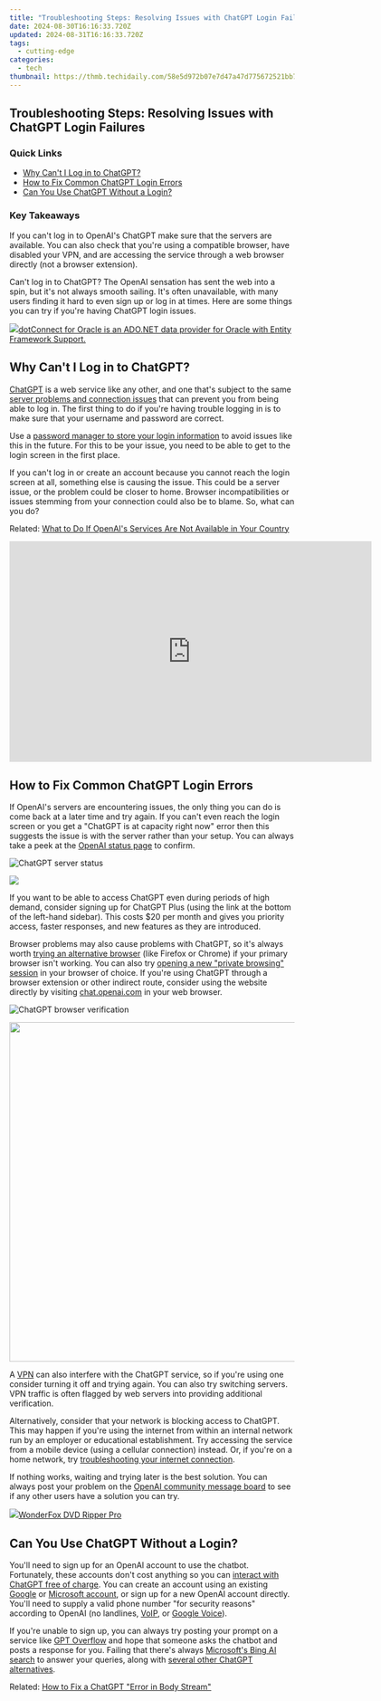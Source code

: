 ```yaml
---
title: "Troubleshooting Steps: Resolving Issues with ChatGPT Login Failures"
date: 2024-08-30T16:16:33.720Z
updated: 2024-08-31T16:16:33.720Z
tags:
  - cutting-edge
categories:
  - tech
thumbnail: https://thmb.techidaily.com/58e5d972b07e7d47a47d775672521bb7b4d26dbdad2027a1e368bc81a0dd6f11.jpg
---
```


## Troubleshooting Steps: Resolving Issues with ChatGPT Login Failures

### Quick Links

* [Why Can't I Log in to ChatGPT?](https://smart-video-creator.techidaily.com/new-in-2024-full-guide-on-making-a-big-budget-cinematic-look-video-with-final-cut-pro-x/)
* [How to Fix Common ChatGPT Login Errors](https://unlock-android.techidaily.com/in-2024-how-to-enable-usb-debugging-on-a-locked-infinix-note-30-5g-phone-by-drfone-android/)
* [Can You Use ChatGPT Without a Login?](https://tech-revival.techidaily.com/exploring-the-most-effective-alternatives-to-chatgpt-today/)

### Key Takeaways

 If you can't log in to OpenAI's ChatGPT make sure that the servers are available. You can also check that you're using a compatible browser, have disabled your VPN, and are accessing the service through a web browser directly (not a browser extension).

 Can't log in to ChatGPT? The OpenAI sensation has sent the web into a spin, but it's not always smooth sailing. It's often unavailable, with many users finding it hard to even sign up or log in at times. Here are some things you can try if you're having ChatGPT login issues.

<!-- affiliate ads begin -->
<a href="https://checkout.devart.com/order/checkout.php?PRODS=5023555&QTY=1&AFFILIATE=108875&CART=1"><img src="https://secure.avangate.com/images/merchant/45b430710ad04765a6afd58d9d9fafca/products/dotConnect_O.png" border="0">dotConnect for Oracle is an ADO.NET data provider for Oracle with Entity Framework Support.</a>
<!-- affiliate ads end -->
##  Why Can't I Log in to ChatGPT?

[ChatGPT](https://smart-video-editing.techidaily.com/new-how-to-find-free-sites-for-sound-effect-and-add-them-in-final-cut-pro-for-2024/) is a web service like any other, and one that's subject to the same [server problems and connection issues](https://win-dash.techidaily.com/latest-update-get-your-logitech-g933-headset-software-here/) that can prevent you from being able to log in. The first thing to do if you're having trouble logging in is to make sure that your username and password are correct.

 Use a [password manager to store your login information](https://facebook-video-content.techidaily.com/updated-how-to-create-facebook-video-ads-with-free-video-creation-kit-for-2024/) to avoid issues like this in the future. For this to be your issue, you need to be able to get to the login screen in the first place.

 If you can't log in or create an account because you cannot reach the login screen at all, something else is causing the issue. This could be a server issue, or the problem could be closer to home. Browser incompatibilities or issues stemming from your connection could also be to blame. So, what can you do?

Related: [What to Do If OpenAI's Services Are Not Available in Your Country](https://howto.techidaily.com/4-solutions-to-fix-unfortunately-your-app-has-stopped-error-on-oppo-find-n3-flip-drfone-by-drfone-fix-android-problems-fix-android-problems/) 

<!-- affiliate ads begin -->
<a href="https://secure.2checkout.com/order/checkout.php?PRODS=2337838&QTY=1&AFFILIATE=108875&CART=1"><iframe width="640" height="390" src="https://www.youtube.com/embed/rzZwphIv4RM" title="APFill - Ink and Toner Coverage Calculator" frameborder="0" allow="accelerometer; autoplay; clipboard-write; encrypted-media; gyroscope; picture-in-picture; web-share" referrerpolicy="strict-origin-when-cross-origin" allowfullscreen></iframe></a>
<!-- affiliate ads end -->
##  How to Fix Common ChatGPT Login Errors

 If OpenAI's servers are encountering issues, the only thing you can do is come back at a later time and try again. If you can't even reach the login screen or you get a "ChatGPT is at capacity right now" error then this suggests the issue is with the server rather than your setup. You can always take a peek at the [OpenAI status page](https://status.openai.com/) to confirm.

![ChatGPT server status](https://static1.howtogeekimages.com/wordpress/wp-content/uploads/2023/02/chatgpt_status.png) 

<!-- affiliate ads begin -->
<a href="https://shop.manycam.com/order/checkout.php?PRODS=17729331&QTY=1&AFFILIATE=108875&CART=1"><img src="https://secure.avangate.com/images/merchant/8230bea7d54bcdf99cdfe85cb07313d5/mcaffbanner600x500.png" border="0"></a>
<!-- affiliate ads end -->
 If you want to be able to access ChatGPT even during periods of high demand, consider signing up for ChatGPT Plus (using the link at the bottom of the left-hand sidebar). This costs $20 per month and gives you priority access, faster responses, and new features as they are introduced.

 Browser problems may also cause problems with ChatGPT, so it's always worth [trying an alternative browser](https://driver-download.techidaily.com/1722978947013-get-the-latest-intel-hd-graphics-4400-drivers-download-now/) (like Firefox or Chrome) if your primary browser isn't working. You can also try [opening a new "private browsing" session](https://extra-hints.techidaily.com/2024-approved-convert-spoken-words-into-text-effortlessly-using-ms-word/) in your browser of choice. If you're using ChatGPT through a browser extension or other indirect route, consider using the website directly by visiting [chat.openai.com](http://chat.openai.com) in your web browser.

![ChatGPT browser verification](https://static1.howtogeekimages.com/wordpress/wp-content/uploads/2023/02/chatgpt_checking_browser.png) 

<!-- affiliate ads begin -->
<a href="https://appsumo.8odi.net/c/5597632/2087389/7443" target="_top" id="2087389"><img src="//a.impactradius-go.com/display-ad/7443-2087389" border="0" alt="" width="1200" height="600"/></a><img height="0" width="0" src="https://appsumo.8odi.net/i/5597632/2087389/7443" style="position:absolute;visibility:hidden;" border="0" />
<!-- affiliate ads end -->
 A [VPN](https://extra-guidance.techidaily.com/2024-approved-masterclass-in-3d-color-grading-with-custom-luts/) can also interfere with the ChatGPT service, so if you're using one consider turning it off and trying again. You can also try switching servers. VPN traffic is often flagged by web servers into providing additional verification.

 Alternatively, consider that your network is blocking access to ChatGPT. This may happen if you're using the internet from within an internal network run by an employer or educational establishment. Try accessing the service from a mobile device (using a cellular connection) instead. Or, if you're on a home network, try [troubleshooting your internet connection](https://article-posts.techidaily.com/pioneering-medical-messaging-in-digital-advertising/).

 If nothing works, waiting and trying later is the best solution. You can always post your problem on the [OpenAI community message board](https://community.openai.com) to see if any other users have a solution you can try.

<!-- affiliate ads begin -->
<a href="https://secure.2checkout.com/order/checkout.php?PRODS=3922934&QTY=1&AFFILIATE=108875&CART=1"><img src="https://secure.avangate.com/images/merchant/4b0a0290ad7df100b77e86839989a75e/products/ripperpro.png" border="0">WonderFox DVD Ripper Pro</a>
<!-- affiliate ads end -->
##  Can You Use ChatGPT Without a Login?

 You'll need to sign up for an OpenAI account to use the chatbot. Fortunately, these accounts don't cost anything so you can [interact with ChatGPT free of charge](https://extra-resources.techidaily.com/new-capture-clarity-editing-insights-for-professional-results/). You can create an account using an existing [Google](https://twitter-clips.techidaily.com/updated-2024-approved-twitters-visuals-saving-and-downloading-on-smartphones/) or [Microsoft account](https://sim-unlock.techidaily.com/in-2024-sim-unlock-vivo-y17s-phones-without-code-2-ways-to-remove-android-sim-lock-by-drfone-android/), or sign up for a new OpenAI account directly. You'll need to supply a valid phone number "for security reasons" according to OpenAI (no landlines, [VoIP](https://extra-tips.techidaily.com/updated-compendium-classification-of-camera-types-for-videos/), or [Google Voice](https://vp-tips.techidaily.com/updated-the-ultimate-key-to-flawless-tiktok-profile-hyperlinking-for-2024/)).

 If you're unable to sign up, you can always try posting your prompt on a service like [GPT Overflow](https://www.gptoverflow.link) and hope that someone asks the chatbot and posts a response for you. Failing that there's always [Microsoft's Bing AI search](https://driver-download.techidaily.com/seamless-driver-installation-for-epson-devices-on-your-pc-with-windows/) to answer your queries, along with [several other ChatGPT alternatives](https://screen-mirroring-recording.techidaily.com/in-2024-3-must-know-methods-to-record-on-your-ipad/).

Related: [How to Fix a ChatGPT "Error in Body Stream"](https://techidaily.com/simple-ways-to-get-recent-calls-back-from-vivo-by-fonelab-android-recover-call-logs/)

<ins class="adsbygoogle"
     style="display:block"
     data-ad-format="autorelaxed"
     data-ad-client="ca-pub-7571918770474297"
     data-ad-slot="1223367746"></ins>



<ins class="adsbygoogle"
     style="display:block"
     data-ad-client="ca-pub-7571918770474297"
     data-ad-slot="8358498916"
     data-ad-format="auto"
     data-full-width-responsive="true"></ins>


